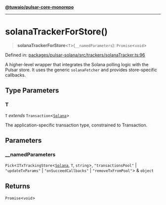 [**@tuwaio/pulsar-core-monorepo**](../../../README.md)

***

# solanaTrackerForStore()

> **solanaTrackerForStore**\<`T`\>(`__namedParameters`): `Promise`\<`void`\>

Defined in: [packages/pulsar-solana/src/trackers/solanaTracker.ts:96](https://github.com/TuwaIO/pulsar-core/blob/bbb9e2e0f0f23382d49e10f4e6c8ee38979bf353/packages/pulsar-solana/src/trackers/solanaTracker.ts#L96)

A higher-level wrapper that integrates the Solana polling logic with the Pulsar store.
It uses the generic `solanaFetcher` and provides store-specific callbacks.

## Type Parameters

### T

`T` *extends* `Transaction`\<[`Solana`](../enumerations/SolanaTransactionTracker.md#solana)\>

The application-specific transaction type, constrained to Transaction.

## Parameters

### \_\_namedParameters

`Pick`\<`ITxTrackingStore`\<[`Solana`](../enumerations/SolanaTransactionTracker.md#solana), `T`, `string`\>, `"transactionsPool"` \| `"updateTxParams"` \| `"onSucceedCallbacks"` \| `"removeTxFromPool"`\> & `object`

## Returns

`Promise`\<`void`\>
